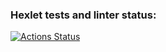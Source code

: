 ### Hexlet tests and linter status:
[![Actions Status](https://github.com/goru00/frontend-project-lvl1/workflows/hexlet-check/badge.svg)](https://github.com/goru00/frontend-project-lvl1/actions)
